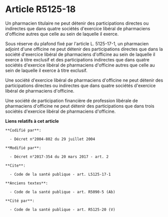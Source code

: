 # Article R5125-18

Un pharmacien titulaire ne peut détenir des participations directes ou indirectes que dans quatre sociétés d'exercice libéral
de pharmaciens d'officine autres que celle au sein de laquelle il exerce. 

Sous réserve du plafond fixé par l'article L. 5125-17-1, un pharmacien adjoint d'une officine ne peut détenir des
participations directes que dans la société d'exercice libéral de pharmaciens d'officine au sein de laquelle il exerce à
titre exclusif et des participations indirectes que dans quatre sociétés d'exercice libéral de pharmaciens d'officine autres
que celle au sein de laquelle il exerce à titre exclusif. 

Une société d'exercice libéral de pharmaciens d'officine ne peut détenir des participations directes ou indirectes que dans
quatre sociétés d'exercice libéral de pharmaciens d'officine. 

Une société de participation financière de profession libérale de pharmaciens d'officine ne peut détenir des participations
que dans trois sociétés d'exercice libéral de pharmaciens d'officine.

**Liens relatifs à cet article**

	**Codifié par**:

	  - Décret n°2004-802 du 29 juillet 2004

	**Modifié par**:

	  - Décret n°2017-354 du 20 mars 2017 - art. 2

	**Cite**:

	  - Code de la santé publique - art. L5125-17-1

	**Anciens textes**:

	  - Code de la santé publique - art. R5090-5 (Ab)

	**Cité par**:

	  - Code de la santé publique - art. R5125-20 (V)
